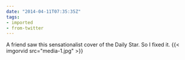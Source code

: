 ```yaml
---
date: "2014-04-11T07:35:35Z"
tags:
- imported
- from-twitter
---
```

A friend saw this sensationalist cover of the Daily Star. So I fixed it. {{< imgorvid src="media-1.jpg" >}}
